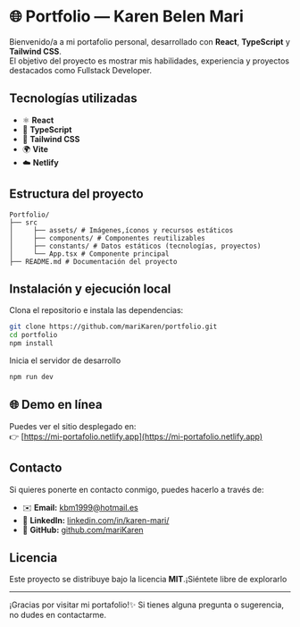 # 🌐 Portfolio — Karen Belen Mari

Bienvenido/a a mi portafolio personal, desarrollado con **React**, **TypeScript** y **Tailwind CSS**.  
El objetivo del proyecto es mostrar mis habilidades, experiencia y proyectos destacados como Fullstack Developer.


## Tecnologías utilizadas

- ⚛️ **React** 
- 🧩 **TypeScript**  
- 🎨 **Tailwind CSS**  
- 🌍 **Vite**   
- ☁️ **Netlify** 


## Estructura del proyecto
```text
Portfolio/
├── src
│     ├── assets/ # Imágenes,íconos y recursos estáticos      
│     ├── components/ # Componentes reutilizables
│     ├── constants/ # Datos estáticos (tecnologías, proyectos)
│     └── App.tsx # Componente principal
├── README.md # Documentación del proyecto
```


## Instalación y ejecución local

Clona el repositorio e instala las dependencias:

```bash
git clone https://github.com/mariKaren/portfolio.git
cd portfolio
npm install
```

Inicia el servidor de desarrollo
```bash
npm run dev
```
## 🌐 Demo en línea

Puedes ver el sitio desplegado en:  
👉 [https://mi-portafolio.netlify.app](https://mi-portafolio.netlify.app)


## Contacto

Si quieres ponerte en contacto conmigo, puedes hacerlo a través de:

- ✉️ **Email:** [kbm1999@hotmail.es](kbm1999@hotmail.es)  
- 💼 **LinkedIn:** [linkedin.com/in/karen-mari/](https://www.linkedin.com/in/karen-mari/)  
- 🐙 **GitHub:** [github.com/mariKaren](https://github.com/mariKaren)



## Licencia

Este proyecto se distribuye bajo la licencia **MIT**.¡Siéntete libre de explorarlo

---

¡Gracias por visitar mi portafolio!✨ Si tienes alguna pregunta o sugerencia, no dudes en contactarme. 


